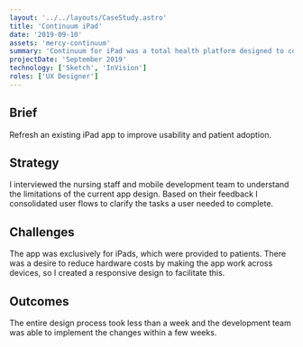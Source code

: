 ```yaml
---
layout: '../../layouts/CaseStudy.astro'
title: 'Continuum iPad'
date: '2019-09-10'
assets: 'mercy-continuum'
summary: 'Continuum for iPad was a total health platform designed to connect patients with care teams for routine virtual health visits.'
projectDate: 'September 2019'
technology: ['Sketch', 'InVision']
roles: ['UX Designer']
---
```


## Brief

Refresh an existing iPad app to improve usability and patient adoption.

## Strategy

I interviewed the nursing staff and mobile development team to understand the limitations of the current app design. Based on their feedback I consolidated user flows to clarify the tasks a user needed to complete.

## Challenges

The app was exclusively for iPads, which were provided to patients. There was a desire to reduce hardware costs by making the app work across devices, so I created a responsive design to facilitate this.

## Outcomes

The entire design process took less than a week and the development team was able to implement the changes within a few weeks.
